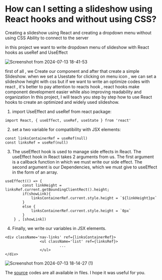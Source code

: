 # How can I setting a slideshow using React hooks and without using CSS?  
Creating a slideshow using React and creating a dropdown menu without using CSS  Ability to connect to the server

in this project we want to write dropdown menu of slideshow with React hooks as useRef and UseEffect 

![Screenshot from 2024-07-13 18-41-53](https://github.com/user-attachments/assets/3934a72c-58c8-4a4c-993b-d86af8b71d29)


first of all , we Create our component and after that create a simple Slideshow.
when we set a Usestate for clicking on menu icon , we can set a slideshow height with css but if we want to write an optimize codes with react , it's better to pay attention to reacts hook , 
react hooks make component development easier while also improving readability and organization
In this project, I will teach you step by step how to use React hooks to create an optimized and widely used slideshow.

1. import UseEffect and useRef from react package:

```
import React, { useEffect, useRef, useState } from 'react'
```

2. set a two variable for compatibility with JSX elements: 

```
const linksContainerRef = useRef(null)
const linksRef = useRef(null)
```

3. The useEffect hook is used to manage side effects in React. The useEffect hook in React takes 2 arguments from us. The first argument is a callback function in which we must write our side effect. The second argument is our Dependencies, which we must give to useEffect in the form of an array.

```
useEffect(() => {
        const linkHeight = linksRef.current.getBoundingClientRect().height;
        if(showLink){
            linksContainerRef.current.style.height = `${linkHeight}px`
        }
        else {
            linksContainerRef.current.style.height = `0px`
        }
    } , [showLink])
```
4. Finally, we write our variables in JSX elements‌.

```
<div className='nav-links' ref={linksContainerRef}>
                <ul className='list' ref={linksRef}>
                         ...
                </ul>
</div>
```
![Screenshot from 2024-07-13 18-14-27 (1)](https://github.com/user-attachments/assets/9fe99bdc-5f25-4af3-b7ed-4b2644927ef1)



The [source](https://github.com/aiaaee/SlideShow_React/tree/main/Slideshow/src) codes are all available in files. 
I hope it was useful for you.
